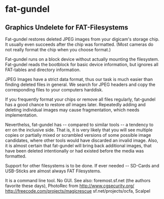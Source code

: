 # fat-gundel

## Graphics Undelete for FAT-Filesystems 

Fat-gundel restores deleted JPEG images from your digicam's storage chip.
It usually even succeeds after the chip was formatted.
(Most cameras do not really format the chip when you choose format.)

Fat-gundel runs on a block device without actually mounting the filesystem.
Fat-gundel reads the bootblock for basic device information, but ignores all 
FAT-tables and directory information. 

JPEG Images have a strict data format, thus our task is much easier than
finding deleted files in general. We search for JPEG headers and copy
the corresponding files to your computers harddisk.

If you frequently format your chips or remove all files regularly, fat-gundel 
has a good chance to restore *all* images later. Repeatedly adding and deleting 
individual images may cause fragmentation, which needs implementation.

Neverthelss, fat-gundel has -- compared to similar tools -- a tendency to err on 
the inclusive side. That is, it is very likely that you will see multiple copies 
or partially mixed or scrambled versions  of some possible image candidates, where
other tools would have discarded an invalid image. Also, it is almost certain 
that fat-gundel will bring back additional images, that have been deleted intentionally or 
had existed before the media was formatted.

Support for other filesystems is to be done. If ever needed -- 
SD-Cards and USB-Sticks are almost always FAT Filesystems.

It is a command line tool. No GUI.
See also:
 foremost.sf.net (the authors favorite these days),
 PhotoRec from http://www.cgsecurity.org/
 http://freecode.com/projects/magicrescue
 sf.net/projects/ocfa, Scalpel   
